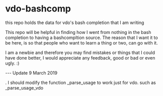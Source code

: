 # vdo-bashcomp
this repo holds the data for vdo's bash completion that I am writing

This repo will be helpful in finding how I went from nothing in the bash completion to having a bashcompltion source. The reason that I want it to be here, is so that people who want to learn a thing or two, can go with it.


I am a newbie and therefore you may find mistakes or things that I could have done better, I would appreciate any feedback, good or bad or even ugly. :)


--- Update 9 March 2019

. I should modify the function _parse_usage to work just for vdo.
such as _parse_usage_vdo

